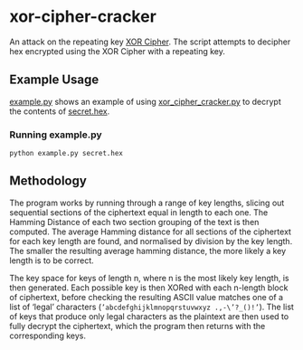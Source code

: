 # xor-cipher-cracker
An attack on the repeating key [XOR Cipher](https://en.wikipedia.org/wiki/XOR_cipher). The script attempts to decipher hex encrypted using the XOR Cipher with a repeating key.

## Example Usage
[example.py](/example.py) shows an example of using [xor_cipher_cracker.py](/xor_cipher_cracker.py) to decrypt the contents of [secret.hex](/secret.hex).

### Running example.py

`python example.py secret.hex`

## Methodology
The program works by running through a range of key lengths, slicing out sequential sections of the ciphertext equal in length to each one. The Hamming Distance of each two section grouping of the text is then computed. The average Hamming distance for all sections of the ciphertext for each key length are found, and normalised by division by the key length. The smaller the resulting average hamming distance, the more likely a key length is to be correct.

The key space for keys of length n, where n is the most likely key length, is then generated. Each possible key is then XORed with each n-length block of ciphertext, before checking the resulting ASCII value matches one of a list of ‘legal’ characters (`’abcdefghijklmnopqrstuvwxyz .,-\’?_()!’`). The list of keys that produce only legal characters as the plaintext are then used to fully decrypt the ciphertext, which the program then returns with the corresponding keys.
